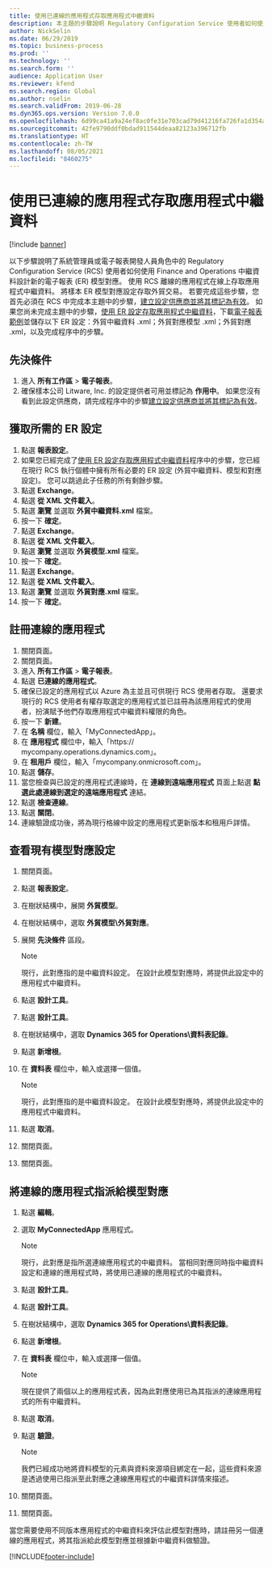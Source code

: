 ```yaml
---
title: 使用已連線的應用程式存取應用程式中繼資料
description: 本主題的步驟說明 Regulatory Configuration Service 使用者如何使用中繼資料設計新的電子報表模型對應。
author: NickSelin
ms.date: 06/29/2019
ms.topic: business-process
ms.prod: ''
ms.technology: ''
ms.search.form: ''
audience: Application User
ms.reviewer: kfend
ms.search.region: Global
ms.author: nselin
ms.search.validFrom: 2019-06-28
ms.dyn365.ops.version: Version 7.0.0
ms.openlocfilehash: 6d99ca41a9a24ef8ac0fe31e703cad79d41216fa726fa1d354ac19db90706954
ms.sourcegitcommit: 42fe9790ddf0bdad911544deaa82123a396712fb
ms.translationtype: HT
ms.contentlocale: zh-TW
ms.lasthandoff: 08/05/2021
ms.locfileid: "8460275"
---
```

# <a name="access-application-metadata-by-using-connected-applications"></a>使用已連線的應用程式存取應用程式中繼資料

[!include [banner](../../includes/banner.md)]

以下步驟說明了系統管理員或電子報表開發人員角色中的 Regulatory Configuration Service (RCS) 使用者如何使用 Finance and Operations 中繼資料設計新的電子報表 (ER) 模型對應。 使用 RCS 離線的應用程式在線上存取應用程式中繼資料。 將樣本 ER 模型對應設定存取外貿交易。 若要完成這些步驟，您首先必須在 RCS 中完成本主題中的步驟，[建立設定供應商並將其標記為有效](er-configuration-provider-mark-it-active-2016-11.md)。 如果您尚未完成主題中的步驟，[使用 ER 設定存取應用程式中繼資料](access-application-metadata-er-configuration.md)，下載[電子報表範例](https://download.microsoft.com/download/0/4/e/04e13839-e423-442b-a6c2-dd35b1045c2d/Dynamics%20365%20for%20Finance%20and%20Operations%208.1%20Electronic%20reporting%20task%20guides.zip)並儲存以下 ER 設定：外貿中繼資料 .xml；外貿對應模型 .xml；外貿對應 .xml，以及完成程序中的步驟。

## <a name="prerequisites"></a>先決條件
1. 進入 **所有工作區** > **電子報表**。 
2. 確保樣本公司 Litware, Inc. 的設定提供者可用並標記為 **作用中**。 如果您沒有看到此設定供應商，請完成程序中的步驟[建立設定供應商並將其標記為有效](er-configuration-provider-mark-it-active-2016-11.md)。 

## <a name="get-required-er-configurations"></a>獲取所需的 ER 設定
1. 點選 **報表設定**。 
2. 如果您已經完成了[使用 ER 設定存取應用程式中繼資料](access-application-metadata-er-configuration.md)程序中的步驟，您已經在現行 RCS 執行個體中擁有所有必要的 ER 設定 (外貿中繼資料、模型和對應設定)。 您可以跳過此子任務的所有剩餘步驟。 
3. 點選 **Exchange**。 
4. 點選 **從 XML 文件載入**。 
5. 點選 **瀏覽** 並選取 **外貿中繼資料.xml** 檔案。 
6. 按一下 **確定**。 
7. 點選 **Exchange**。 
8. 點選 **從 XML 文件載入**。 
9. 點選 **瀏覽** 並選取 **外貿模型.xml** 檔案。 
10. 按一下 **確定**。 
11. 點選 **Exchange**。 
12. 點選 **從 XML 文件載入**。 
13. 點選 **瀏覽** 並選取 **外貿對應.xml** 檔案。 
14. 按一下 **確定**。 

## <a name="register-a-connected-application"></a>註冊連線的應用程式
1. 關閉頁面。 
2. 關閉頁面。 
3. 進入 **所有工作區** > **電子報表**。 
4. 點選 **已連線的應用程式**。 
5. 確保已設定的應用程式以 Azure 為主並且可供現行 RCS 使用者存取。 還要求現行的 RCS 使用者有權存取選定的應用程式並已註冊為該應用程式的使用者，扮演賦予他們存取應用程式中繼資料權限的角色。 
6. 按一下 **新建**。 
7. 在 **名稱** 欄位，輸入「MyConnectedApp」。 
8. 在 **應用程式** 欄位中，輸入「https:// mycompany.operations.dynamics.com」。 
9. 在 **租用戶** 欄位，輸入「mycompany.onmicrosoft.com」。 
10. 點選 **儲存**。 
11. 當您檢查與已設定的應用程式連線時，在 **連線到遠端應用程式** 頁面上點選 **點選此處連線到選定的遠端應用程式** 連結。 
12. 點選 **檢查連線**。 
13. 點選 **關閉**。 
14. 連線驗證成功後，將為現行格線中設定的應用程式更新版本和租用戶詳情。 

## <a name="review-existing-model-mapping-configuration"></a>查看現有模型對應設定
1. 關閉頁面。 
2. 點選 **報表設定**。 
3. 在樹狀結構中，展開 **外貿模型**。 
4. 在樹狀結構中，選取 **外貿模型\外貿對應**。 
5. 展開 **先決條件** 區段。 

    > [!NOTE]
    > 現行，此對應指的是中繼資料設定。 在設計此模型對應時，將提供此設定中的應用程式中繼資料。 

6. 點選 **設計工具**。 
7. 點選 **設計工具**。 
8. 在樹狀結構中，選取 **Dynamics 365 for Operations\資料表記錄**。 
9. 點選 **新增根**。 
10. 在 **資料表** 欄位中，輸入或選擇一個值。 

    > [!NOTE]
    > 現行，此對應指的是中繼資料設定。 在設計此模型對應時，將提供此設定中的應用程式中繼資料。 

11. 點選 **取消**。 
12. 關閉頁面。 
13. 關閉頁面。 

## <a name="assign-connected-application-to-model-mapping"></a>將連線的應用程式指派給模型對應 
1. 點選 **編輯**。 
2. 選取 **MyConnectedApp** 應用程式。 

    > [!NOTE]
    > 現行，此對應是指所選連線應用程式的中繼資料。 當相同對應同時指中繼資料設定和連線的應用程式時，將使用已連線的應用程式的中繼資料。 

3. 點選 **設計工具**。 
4. 點選 **設計工具**。 
5. 在樹狀結構中，選取 **Dynamics 365 for Operations\資料表記錄**。 
6. 點選 **新增根**。 
7. 在 **資料表** 欄位中，輸入或選擇一個值。 

    > [!NOTE]
    > 現在提供了兩個以上的應用程式表，因為此對應使用已為其指派的連線應用程式的所有中繼資料。 

8. 點選 **取消**。 
9. 點選 **驗證**。 

    > [!NOTE]
    > 我們已經成功地將資料模型的元素與資料來源項目綁定在一起，這些資料來源是透過使用已指派至此對應之連線應用程式的中繼資料詳情來描述。 

10. 關閉頁面。 
11. 關閉頁面。 

當您需要使用不同版本應用程式的中繼資料來評估此模型對應時，請註冊另一個連線的應用程式，將其指派給此模型對應並根據新中繼資料做驗證。


[!INCLUDE[footer-include](../../../../includes/footer-banner.md)]
